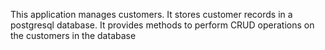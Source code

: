 This application manages customers.
It stores customer records in a postgresql database.
It provides methods to perform CRUD operations on the customers in the database
